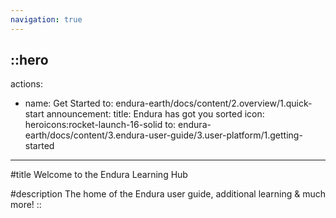```yaml
---
navigation: true
---
```


::hero
---
actions:
  - name: Get Started
    to: endura-earth/docs/content/2.overview/1.quick-start
announcement:
  title: Endura has got you sorted
  icon: heroicons:rocket-launch-16-solid
  to: endura-earth/docs/content/3.endura-user-guide/3.user-platform/1.getting-started
---
#title
Welcome to the Endura Learning Hub

#description
The home of the Endura user guide, additional learning & much more!
::
